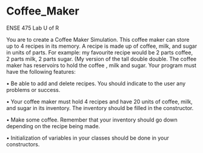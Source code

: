 # Coffee_Maker
ENSE 475 Lab U of R

You are to create a Coffee Maker Simulation. This coffee maker can store up to 4 recipes in its
memory. A recipe is made up of coffee, milk, and sugar in units of parts. For example: my favourite
recipe would be 2 parts coffee, 2 parts milk, 2 parts sugar. (My version of the tall double double.
The coffee maker has reservoirs to hold the coffee , milk and sugar. Your program must have the
following features:

  • Be able to add and delete recipes. You should indicate to the user any problems or success.
  
  • Your coffee maker must hold 4 recipes and have 20 units of coffee, milk, and sugar in its
      inventory. The inventory should be filled in the constructor.
  
  • Make some coffee. Remember that your inventory should go down depending on the recipe
    being made.
  
  • Initialization of variables in your classes should be done in your constructors.
